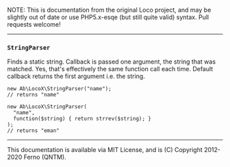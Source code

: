 
NOTE: This is documentation from the original Loco project, and may be slightly out of date or use PHP5.x-esqe (but still quite valid) syntax.  Pull requests welcome!

-----
### `StringParser`

Finds a static string. Callback is passed one argument, the string that was matched. Yes, that's effectively the same function 
call each time. Default callback returns the first argument i.e. the string.

    new Ab\LocoX\StringParser("name");
    // returns "name"

    new Ab\LocoX\StringParser(
      "name",
      function($string) { return strrev($string); }
    );
    // returns "eman"






-----
This documentation is available via MIT License, and is (C) Copyright 2012-2020 Ferno (QNTM).
